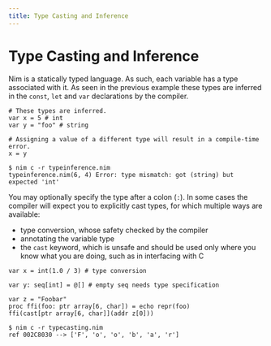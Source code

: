 ```yaml
---
title: Type Casting and Inference
---
```

# Type Casting and Inference

Nim is a statically typed language. As such, each variable has a type associated with it. As seen in the previous example these types are inferred in the `const`, `let` and `var` declarations by the compiler.

```nimrod
# These types are inferred.
var x = 5 # int
var y = "foo" # string

# Assigning a value of a different type will result in a compile-time error.
x = y
```

```console
$ nim c -r typeinference.nim
typeinference.nim(6, 4) Error: type mismatch: got (string) but expected 'int'
```

You may optionally specify the type after a colon (`:`). In some cases the compiler will expect you to explicitly cast types, for which multiple ways are available:

 - type conversion, whose safety checked by the compiler
 - annotating the variable type
 - the `cast` keyword, which is unsafe and should be used only where you know what you are doing, such as in interfacing with C

```nimrod
var x = int(1.0 / 3) # type conversion

var y: seq[int] = @[] # empty seq needs type specification

var z = "Foobar"
proc ffi(foo: ptr array[6, char]) = echo repr(foo)
ffi(cast[ptr array[6, char]](addr z[0]))
```

```console
$ nim c -r typecasting.nim
ref 002C8030 --> ['F', 'o', 'o', 'b', 'a', 'r']
```
